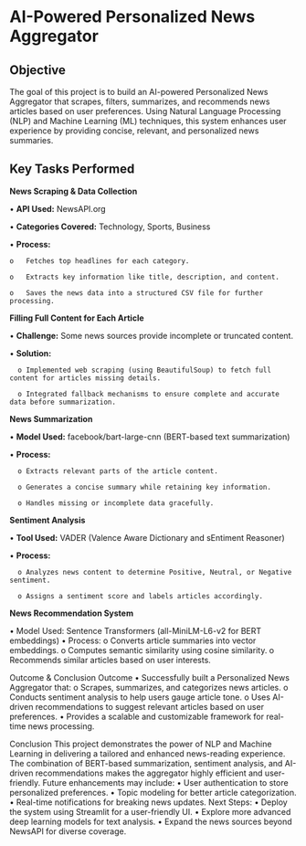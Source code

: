 # AI-Powered Personalized News Aggregator

## Objective
The goal of this project is to build an AI-powered Personalized News Aggregator that scrapes, filters, summarizes, and recommends news articles based on user preferences. Using Natural Language Processing (NLP) and Machine Learning (ML) techniques, this system enhances user experience by providing concise, relevant, and personalized news summaries.

## Key Tasks Performed

**News Scraping & Data Collection**
   
•	**API Used:** NewsAPI.org

•	**Categories Covered:** Technology, Sports, Business

•	**Process:**

    o	Fetches top headlines for each category.
    
    o	Extracts key information like title, description, and content.
    
    o	Saves the news data into a structured CSV file for further processing.
    

**Filling Full Content for Each Article** 

•	**Challenge:** Some news sources provide incomplete or truncated content.

•	**Solution:**

      o	Implemented web scraping (using BeautifulSoup) to fetch full content for articles missing details.

      o	Integrated fallback mechanisms to ensure complete and accurate data before summarization.

**News Summarization**

•	**Model Used:** facebook/bart-large-cnn (BERT-based text summarization)

•	**Process:**

      o	Extracts relevant parts of the article content.
      
      o	Generates a concise summary while retaining key information.
      
      o	Handles missing or incomplete data gracefully.
      

**Sentiment Analysis**

•	**Tool Used:** VADER (Valence Aware Dictionary and sEntiment Reasoner)

•	**Process:**

      o	Analyzes news content to determine Positive, Neutral, or Negative sentiment.
      
      o	Assigns a sentiment score and labels articles accordingly.

**News Recommendation System**

•	Model Used: Sentence Transformers (all-MiniLM-L6-v2 for BERT embeddings)
•	Process:
o	Converts article summaries into vector embeddings.
o	Computes semantic similarity using cosine similarity.
o	Recommends similar articles based on user interests.

Outcome & Conclusion
Outcome
•	Successfully built a Personalized News Aggregator that:
o	Scrapes, summarizes, and categorizes news articles.
o	Conducts sentiment analysis to help users gauge article tone.
o	Uses AI-driven recommendations to suggest relevant articles based on user preferences.
•	Provides a scalable and customizable framework for real-time news processing.

Conclusion
This project demonstrates the power of NLP and Machine Learning in delivering a tailored and enhanced news-reading experience. The combination of BERT-based summarization, sentiment analysis, and AI-driven recommendations makes the aggregator highly efficient and user-friendly. Future enhancements may include:
•	User authentication to store personalized preferences.
•	Topic modeling for better article categorization.
•	Real-time notifications for breaking news updates.
 Next Steps:
•	Deploy the system using Streamlit for a user-friendly UI.
•	Explore more advanced deep learning models for text analysis.
•	Expand the news sources beyond NewsAPI for diverse coverage.

